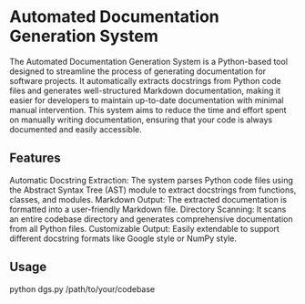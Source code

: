 # Automated Documentation Generation System
The Automated Documentation Generation System is a Python-based tool designed to streamline the process of generating documentation for software projects. It automatically extracts docstrings from Python code files and generates well-structured Markdown documentation, making it easier for developers to maintain up-to-date documentation with minimal manual intervention. This system aims to reduce the time and effort spent on manually writing documentation, ensuring that your code is always documented and easily accessible.

## Features
Automatic Docstring Extraction: The system parses Python code files using the Abstract Syntax Tree (AST) module to extract docstrings from functions, classes, and modules.
Markdown Output: The extracted documentation is formatted into a user-friendly Markdown file.
Directory Scanning: It scans an entire codebase directory and generates comprehensive documentation from all Python files.
Customizable Output: Easily extendable to support different docstring formats like Google style or NumPy style.
## Usage
python dgs.py /path/to/your/codebase
